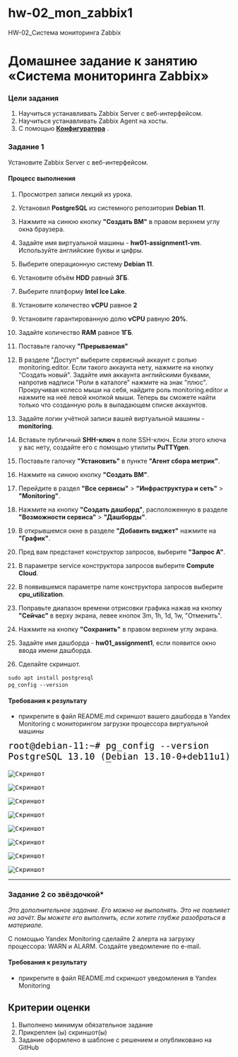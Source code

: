 # hw-02_mon_zabbix1
HW-02_Система мониторинга Zabbix

# Домашнее задание к занятию «Система мониторинга Zabbix»

### Цели задания
1. Научиться устанавливать Zabbix Server c веб-интерфейсом.
2. Научиться устанавливать Zabbix Agent на хосты.
3. С помощью [**Конфигуратора**]() .

### Задание 1

Установите Zabbix Server с веб-интерфейсом.

#### Процесс выполнения
1. Просмотрел записи лекций из урока.
2. Установил **PostgreSQL** из системного репозитория **Debian 11**.

3. Нажмите на синюю кнопку **"Создать ВМ"** в правом верхнем углу окна браузера.
4. Задайте имя виртуальной машины - **hw01-assignment1-vm**. Используйте английские буквы и цифры.
5. Выберите операционную систему **Debian 11**.
6. Установите объём **HDD** равный **3ГБ**.
7. Выберите платформу **Intel Ice Lake**.
8. Установите количество **vCPU** равное **2**
9. Установите гарантированную долю **vCPU** равную **20%**.
10. Задайте количество **RAM** равное **1ГБ**.
11. Поставьте галочку **"Прерываемая"**
12. В разделе "Доступ" выберите сервисный аккаунт с ролью monitoring.editor. Если такого аккаунта нету, нажмите на кнопку "Создать новый". Задайте имя аккаунта английскими буквами, напротив надписи "Роли в каталоге" нажмите на знак "плюс". Прокручивая колесо мыши на себя, найдите роль monitoring.editor и нажмите на неё левой кнопкой мыши. Теперь вы сможете найти только что созданную роль в выпадающем списке аккаунтов.
13. Задайте логин учётной записи вашей виртуальной машины - **monitoring**.
14. Вставьте публичный **SHH-ключ** в поле SSH-ключ. Если этого ключа у вас нету, создайте его с помощью утилиты **PuTTYgen**.
15. Поставьте галочку **"Установить"** в пункте **"Агент сбора метрик"**.
16. Нажмите на синюю кнопку **"Создать ВМ"**.
17. Перейдите в раздел **"Все сервисы"** > **"Инфраструктура и сеть"** > **"Monitoring"**.
18. Нажмите на кнопку **"Создать дашборд"**, расположенную в разделе **"Возможности сервиса"** > **"Дашборды"**.
19. В открывшемся окне в разделе **"Добавить виджет"** нажмите на **"График"**.
20. Пред вам предстанет конструктор запросов, выберите **"Запрос А"**.
21. В параметре service конструктора запросов выберите **Compute Cloud**.
22. В появившемся параметре name конструктора запросов выберите **cpu_utilization**.
23. Поправьте диапазон времени отрисовки графика нажав на кнопку **"Сейчас"** в верху экрана, левее кнопок 3m, 1h, 1d, 1w, "Отменить".
24. Нажмите на кнопку **"Сохранить"** в правом верхнем углу экрана.
25. Задайте имя дашборда - **hw01_assignment1**, если появится окно ввода имени дашборда.
26. Сделайте скриншот.

```
sudo apt install postgresql
pg_config --version
```
#### Требования к результату
* прикрепите в файл README.md скриншот вашего дашборда в Yandex Monitoring с мониторингом загрузки процессора виртуальной машины 

<kbd>![Версия PostgreSQL](img/postgresql_version.png)</kbd>

<kbd>![Скриншот](img/screenshot2.png)</kbd>

<kbd>![Скриншот](img/screenshot3.png)</kbd>

<kbd>![Скриншот](img/screenshot4.png)</kbd>

<kbd>![Скриншот](img/screenshot5.png)</kbd>

<kbd>![Скриншот](img/screenshot6.png)</kbd>

<kbd>![Скриншот](img/screenshot7.png)</kbd>

<kbd>![Скриншот](img/screenshot8.png)</kbd>

<kbd>![Скриншот](img/screenshot9.png)</kbd>

---

### Задание 2 со звёздочкой*
*Это дополнительное задание. Его можно не выполнять. Это не повлияет на зачёт. Вы можете его выполнить, если хотите глубже разобраться в материале.*

С помощью Yandex Monitoring сделайте 2 алерта на загрузку процессора: WARN и ALARM. Создайте уведомление по e-mail.

#### Требования к результату
* прикрепите в файл README.md скриншот уведомления в Yandex Monitoring 

## Критерии оценки

1. Выполнено минимум обязательное задание
2. Прикреплен (ы) скриншот(ы) 
3. Задание оформлено в шаблоне с решением и опубликовано на GitHub

